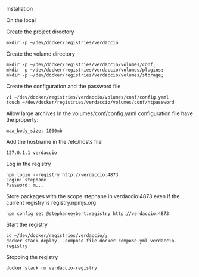 Installation

On the local

Create the project directory
```
mkdir -p ~/dev/docker/registries/verdaccio
```

Create the volume directory
```
mkdir -p ~/dev/docker/registries/verdaccio/volumes/conf;
mkdir -p ~/dev/docker/registries/verdaccio/volumes/plugins;
mkdir -p ~/dev/docker/registries/verdaccio/volumes/storage;
```

Create the configuration and the password file
```
vi ~/dev/docker/registries/verdaccio/volumes/conf/config.yaml
touch ~/dev/docker/registries/verdaccio/volumes/conf/htpassword
```

Allow large archives
In the volumes/conf/config.yaml configuration file have the property:
```
max_body_size: 1000mb
```

Add the hostname in the /etc/hosts file
```
127.0.1.1 verdaccio
```

Log in the registry
```
npm login --registry http://verdaccio:4873
Login: stephane
Password: m...
```

Store packages with the scope stephane in verdaccio:4873 even if the current registry is registry.npmjs.org
```
npm config set @stephaneeybert:registry http://verdaccio:4873
```

Start the registry
```
cd ~/dev/docker/registries/verdaccio/;
docker stack deploy --compose-file docker-compose.yml verdaccio-registry
```

Stopping the registry
```
docker stack rm verdaccio-registry
```

